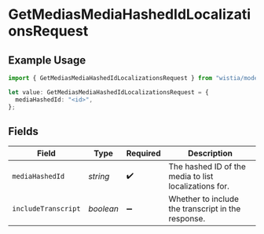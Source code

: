 # GetMediasMediaHashedIdLocalizationsRequest

## Example Usage

```typescript
import { GetMediasMediaHashedIdLocalizationsRequest } from "wistia/models/operations";

let value: GetMediasMediaHashedIdLocalizationsRequest = {
  mediaHashedId: "<id>",
};
```

## Fields

| Field                                                 | Type                                                  | Required                                              | Description                                           |
| ----------------------------------------------------- | ----------------------------------------------------- | ----------------------------------------------------- | ----------------------------------------------------- |
| `mediaHashedId`                                       | *string*                                              | :heavy_check_mark:                                    | The hashed ID of the media to list localizations for. |
| `includeTranscript`                                   | *boolean*                                             | :heavy_minus_sign:                                    | Whether to include the transcript in the response.    |